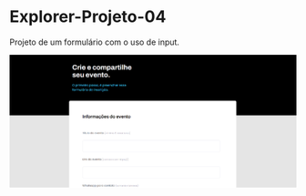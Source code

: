 # Explorer-Projeto-04
Projeto de um formulário com o uso de input.

<img src="assets/arquivo.gif" alt="Gif demonstrando o projeto">
